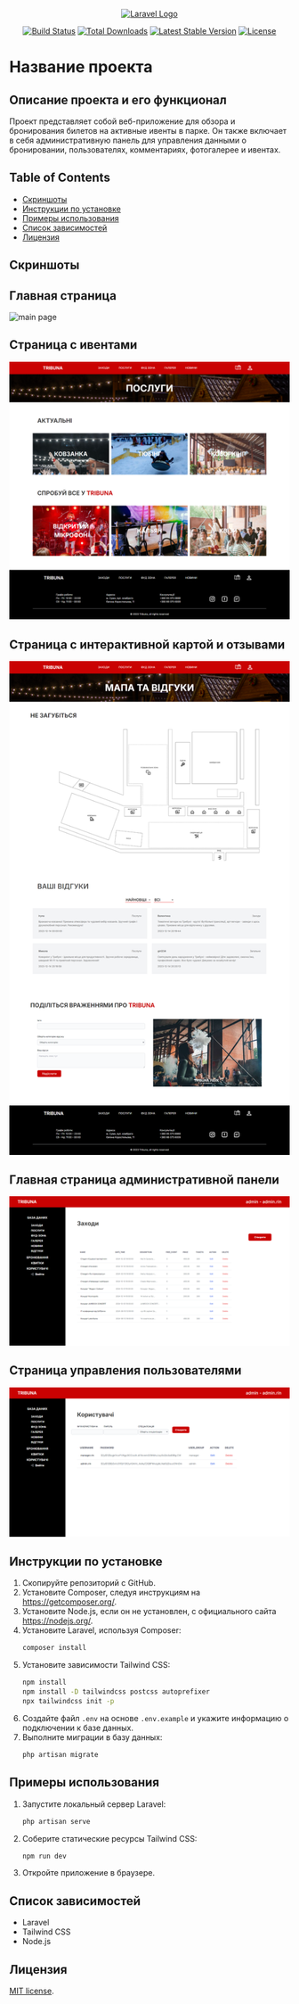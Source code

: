 <p align="center"><a href="https://laravel.com" target="_blank"><img src="https://raw.githubusercontent.com/laravel/art/master/logo-lockup/5%20SVG/2%20CMYK/1%20Full%20Color/laravel-logolockup-cmyk-red.svg" width="400" alt="Laravel Logo"></a></p>

<p align="center">
<a href="https://github.com/laravel/framework/actions"><img src="https://github.com/laravel/framework/workflows/tests/badge.svg" alt="Build Status"></a>
<a href="https://packagist.org/packages/laravel/framework"><img src="https://img.shields.io/packagist/dt/laravel/framework" alt="Total Downloads"></a>
<a href="https://packagist.org/packages/laravel/framework"><img src="https://img.shields.io/packagist/v/laravel/framework" alt="Latest Stable Version"></a>
<a href="https://packagist.org/packages/laravel/framework"><img src="https://img.shields.io/packagist/l/laravel/framework" alt="License"></a>
</p>

# Название проекта

## Описание проекта и его функционал
Проект представляет собой веб-приложение для обзора и бронирования билетов на активные ивенты в парке. Он также включает в себя административную панель для управления данными о бронировании, пользователях, комментариях, фотогалерее и ивентах.

## Table of Contents
- [Скриншоты](#Скриншоты)
- [Инструкции по установке](#Инструкции-по-установке)
- [Примеры использования](#примеры-использования)
- [Список зависимостей](#Список-зависимостей)
- [Лицензия](#Лицензия)


## Скриншоты
## Главная страница
<img src="examples/main page.png" alt="main page">

## Страница с ивентами
<img src="examples/event page.png" alt="main page">

## Страница с интерактивной картой и отзывами
<img src="examples/map and reviews page.png" alt="main page">

## Главная страница административной панели
<img src="examples/main admin page.png" alt="main page">

## Страница управления пользователями
<img src="examples/users admin page.png" alt="main page">

## Инструкции по установке
1. Скопируйте репозиторий с GitHub.
2. Установите Composer, следуя инструкциям на https://getcomposer.org/.
3. Установите Node.js, если он не установлен, с официального сайта https://nodejs.org/.
4. Установите Laravel, используя Composer:
    ```bash
    composer install
    ```
5. Установите зависимости Tailwind CSS:
    ```bash
    npm install
    npm install -D tailwindcss postcss autoprefixer
    npx tailwindcss init -p
    ```
6. Создайте файл `.env` на основе `.env.example` и укажите информацию о подключении к базе данных.
7. Выполните миграции в базу данных:
    ```bash
    php artisan migrate
    ```

## Примеры использования
1. Запустите локальный сервер Laravel:
    ```bash
    php artisan serve
    ```
2. Соберите статические ресурсы Tailwind CSS:
    ```bash
    npm run dev
    ```
3. Откройте приложение в браузере.

## Список зависимостей
- Laravel
- Tailwind CSS
- Node.js

## Лицензия
[MIT license](https://opensource.org/licenses/MIT).
